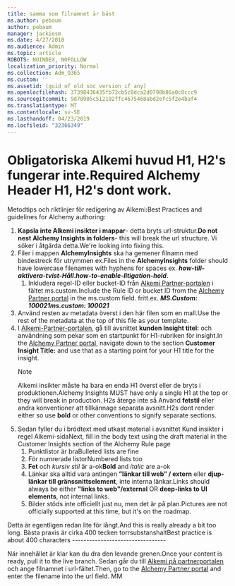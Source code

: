 ```yaml
---
title: samma som filnamnet är bäst
ms.author: pebaum
author: pebaum
manager: jackiesm
ms.date: 4/27/2018
ms.audience: Admin
ms.topic: article
ROBOTS: NOINDEX, NOFOLLOW
localization_priority: Normal
ms.collection: Adm_O365
ms.custom: ''
ms.assetid: (guid of old soc version if any)
ms.openlocfilehash: 37398436435fb72cb5c8dca2d0798b86a0c8ccc9
ms.sourcegitcommit: 9d78905c512192ffc4675468abd2efc5f2e4baf4
ms.translationtype: MT
ms.contentlocale: sv-SE
ms.lasthandoff: 04/23/2019
ms.locfileid: "32366349"
---
```

# <a name="required-alchemy-header-h1-h2s-dont-work"></a><span data-ttu-id="0d197-102">Obligatoriska Alkemi huvud H1, H2's fungerar inte.</span><span class="sxs-lookup"><span data-stu-id="0d197-102">Required Alchemy Header H1, H2's dont work.</span></span>
<span data-ttu-id="0d197-103">Metodtips och riktlinjer för redigering av Alkemi:</span><span class="sxs-lookup"><span data-stu-id="0d197-103">Best Practices and guidelines for Alchemy authoring:</span></span>

1. <span data-ttu-id="0d197-104">**Kapsla inte Alkemi insikter i mappar**- detta bryts url-struktur.</span><span class="sxs-lookup"><span data-stu-id="0d197-104">**Do not nest Alchemy Insights in folders**- this will break the url structure.</span></span> <span data-ttu-id="0d197-105">Vi söker i åtgärda detta.</span><span class="sxs-lookup"><span data-stu-id="0d197-105">We're looking into fixing this.</span></span>
1. <span data-ttu-id="0d197-106">Filer i mappen **AlchemyInsights** ska ha gemener filnamn med bindestreck för utrymmen ex.</span><span class="sxs-lookup"><span data-stu-id="0d197-106">Files in the **AlchemyInsights** folder should have lowercase filenames with hyphens for spaces ex.</span></span> <span data-ttu-id="0d197-107">***how-till-aktivera-tvist-Håll***.</span><span class="sxs-lookup"><span data-stu-id="0d197-107">***how-to-enable-litigation-hold***.</span></span>
    1. <span data-ttu-id="0d197-108">Inkludera regel-ID eller bucket-ID från [Alkemi Partner-portalen](https://alchemyportal.azurewebsites.net) i fältet ms.custom.</span><span class="sxs-lookup"><span data-stu-id="0d197-108">Include the Rule ID or bucket ID from the [Alchemy Partner portal](https://alchemyportal.azurewebsites.net) in the ms.custom field.</span></span> <span data-ttu-id="0d197-109">fritt.</span><span class="sxs-lookup"><span data-stu-id="0d197-109">ex.</span></span> <span data-ttu-id="0d197-110">***MS.Custom: 100021***</span><span class="sxs-lookup"><span data-stu-id="0d197-110">***ms.custom: 100021***</span></span>
1. <span data-ttu-id="0d197-111">Använd resten av metadata överst i den här filen som en mall.</span><span class="sxs-lookup"><span data-stu-id="0d197-111">Use the rest of the metadata at the top of this file as your template.</span></span>
1. <span data-ttu-id="0d197-112">I [Alkemi-Partner-portalen](https://alchemyportal.azurewebsites.net), gå till avsnittet **kunden Insight titel:** och användning som pekar som en startpunkt för H1-rubriken för insight.</span><span class="sxs-lookup"><span data-stu-id="0d197-112">In the [Alchemy Partner portal](https://alchemyportal.azurewebsites.net), navigate down to the section **Customer Insight Title:** and use that as a starting point for your H1 title for the insight.</span></span> 
    > [!NOTE]
    > <span data-ttu-id="0d197-113">Alkemi insikter måste ha bara en enda H1 överst eller de bryts i produktionen.</span><span class="sxs-lookup"><span data-stu-id="0d197-113">Alchemy Insights MUST have only a single H1 at the top or they will break in production.</span></span> <span data-ttu-id="0d197-114">H2s återge inte så Använd **fetstil** eller andra konventioner att tillkännage separata avsnitt.</span><span class="sxs-lookup"><span data-stu-id="0d197-114">H2s dont render either so use **bold** or other conventions to signify separate sections.</span></span>
1. <span data-ttu-id="0d197-115">Sedan fyller du i brödtext med utkast material i avsnittet Kund insikter i regel Alkemi-sida</span><span class="sxs-lookup"><span data-stu-id="0d197-115">Next, fill in the body text using the draft material in the Customer Insights section of the Alchemy Rule page</span></span>
    1. <span data-ttu-id="0d197-116">Punktlistor är bra</span><span class="sxs-lookup"><span data-stu-id="0d197-116">Bulleted lists are fine</span></span>
    1. <span data-ttu-id="0d197-117">För numrerade listor</span><span class="sxs-lookup"><span data-stu-id="0d197-117">Numbered lists too</span></span>
    1. <span data-ttu-id="0d197-118">**Fet** och *kursiv stil* är a-ok</span><span class="sxs-lookup"><span data-stu-id="0d197-118">**Bold** and *italic* are a-ok</span></span>
    1. <span data-ttu-id="0d197-119">Länkar ska alltid vara antingen **”länkar till web” / extern** eller **djup-länkar till gränssnittselement**, inte interna länkar.</span><span class="sxs-lookup"><span data-stu-id="0d197-119">Links should always be either **"links to web"/external** OR **deep-links to UI elements**, not internal links.</span></span>
    1. <span data-ttu-id="0d197-120">Bilder stöds inte officiellt just nu, men det är på plan.</span><span class="sxs-lookup"><span data-stu-id="0d197-120">Pictures are not officially supported at this time, but it's on the roadmap.</span></span>

<span data-ttu-id="0d197-121">Detta är egentligen redan lite för långt.</span><span class="sxs-lookup"><span data-stu-id="0d197-121">And this is really already a bit too long.</span></span> <span data-ttu-id="0d197-122">Bästa praxis är cirka 400 tecken torrsubstanshalt</span><span class="sxs-lookup"><span data-stu-id="0d197-122">Best practice is about 400 characters ---------------------------------</span></span>

<span data-ttu-id="0d197-123">När innehållet är klar kan du dra den levande grenen.</span><span class="sxs-lookup"><span data-stu-id="0d197-123">Once your content is ready, pull it to the live branch.</span></span> <span data-ttu-id="0d197-124">Sedan går du till [Alkemi på partnerportalen](https://alchemyportal.azurewebsites.net) och ange filnamnet i url-fältet.</span><span class="sxs-lookup"><span data-stu-id="0d197-124">Then, go to the [Alchemy Partner portal](https://alchemyportal.azurewebsites.net) and enter the filename into the url field.</span></span> <span data-ttu-id="0d197-125">M</span><span class="sxs-lookup"><span data-stu-id="0d197-125">M</span></span>